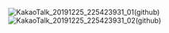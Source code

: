 ![KakaoTalk_20191225_225423931_01(github)](https://user-images.githubusercontent.com/38394861/71539170-16988800-297c-11ea-8104-af2415f62353.jpg)
![KakaoTalk_20191225_225423931_02(github)](https://user-images.githubusercontent.com/38394861/71539171-16988800-297c-11ea-9ca0-beec993a2de8.jpg)
